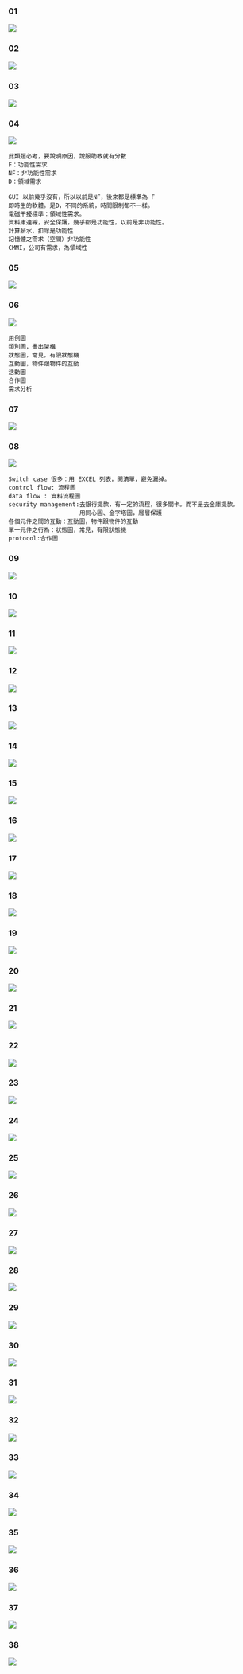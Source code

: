 ### 01
![](01.jpg)



### 02
![](02.jpg)



### 03
![](03.jpg)



### 04
![](04.jpg)

```
此類題必考，要說明原因，說服助教就有分數
F：功能性需求
NF：非功能性需求
D：領域需求
```

```
GUI 以前幾乎沒有，所以以前是NF，後來都是標準為 F
即時生的軟體。是D，不同的系統，時間限制都不一樣。
電磁干擾標準：領域性需求。
資料庫連線，安全保護，幾乎都是功能性，以前是非功能性。
計算薪水，扣除是功能性
記憶體之需求（空間）非功能性
CMMI，公司有需求，為領域性

```

### 05
![](05.jpg)



### 06
![](06.jpg)

```
用例圖
類別圖，畫出架構
狀態圖，常見，有限狀態機
互動圖，物件跟物件的互動
活動圖
合作圖
需求分析
```

### 07
![](07.jpg)



### 08
![](08.jpg)


```
Switch case 很多：用 EXCEL 列表，開清單，避免漏掉。
control flow: 流程圖
data flow : 資料流程圖
security management:去銀行提款，有一定的流程，很多關卡。而不是去金庫提款。
                    用同心圓、金字塔圖，層層保護
各個元件之間的互動：互動圖，物件跟物件的互動
單一元件之行為：狀態圖，常見，有限狀態機
protocol:合作圖
```

### 09
![](09.jpg)



### 10
![](10.jpg)



### 11
![](11.jpg)



### 12
![](12.jpg)



### 13
![](13.jpg)



### 14
![](14.jpg)



### 15
![](15.jpg)



### 16
![](16.jpg)



### 17
![](17.jpg)



### 18
![](18.jpg)



### 19
![](19.jpg)



### 20
![](20.jpg)



### 21
![](21.jpg)



### 22
![](22.jpg)



### 23
![](23.jpg)



### 24
![](24.jpg)



### 25
![](25.jpg)



### 26
![](26.jpg)



### 27
![](27.jpg)



### 28
![](28.jpg)



### 29
![](29.jpg)



### 30
![](30.jpg)



### 31
![](31.jpg)



### 32
![](32.jpg)



### 33
![](33.jpg)



### 34
![](34.jpg)



### 35
![](35.jpg)



### 36
![](36.jpg)



### 37
![](37.jpg)



### 38
![](38.jpg)








